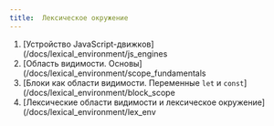```yaml
---
title:  Лексическое окружение
---
```


1. [Устройство JavaScript-движков](/docs/lexical_environment/js_engines
2. [Область видимости. Основы](/docs/lexical_environment/scope_fundamentals
3. [Блоки как области видимости. Переменные `let` и `const`](/docs/lexical_environment/block_scope
4. [Лексические области видимости и лексическое окружение](/docs/lexical_environment/lex_env
